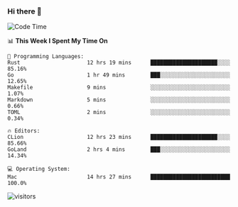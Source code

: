 ### Hi there 👋

<!--
**CrazyCollin/crazycollin** is a ✨ _special_ ✨ repository because its `README.md` (this file) appears on your GitHub profile.

Here are some ideas to get you started:

- 🔭 I’m currently working on ...
- 🌱 I’m currently learning ...
- 👯 I’m looking to collaborate on ...
- 🤔 I’m looking for help with ...
- 💬 Ask me about ...
- 📫 How to reach me: ...
- 😄 Pronouns: ...
- ⚡ Fun fact: ...
-->

<!--START_SECTION:waka-->
![Code Time](http://img.shields.io/badge/Code%20Time-51%20hrs%203%20mins-blue)

📊 **This Week I Spent My Time On** 

```text
💬 Programming Languages: 
Rust                     12 hrs 19 mins      █████████████████████░░░░   85.16% 
Go                       1 hr 49 mins        ███░░░░░░░░░░░░░░░░░░░░░░   12.65% 
Makefile                 9 mins              ░░░░░░░░░░░░░░░░░░░░░░░░░   1.07% 
Markdown                 5 mins              ░░░░░░░░░░░░░░░░░░░░░░░░░   0.66% 
TOML                     2 mins              ░░░░░░░░░░░░░░░░░░░░░░░░░   0.34%

🔥 Editors: 
CLion                    12 hrs 23 mins      █████████████████████░░░░   85.66% 
GoLand                   2 hrs 4 mins        ███░░░░░░░░░░░░░░░░░░░░░░   14.34%

💻 Operating System: 
Mac                      14 hrs 27 mins      █████████████████████████   100.0%

```


<!--END_SECTION:waka-->


![visitors](https://visitor-badge.glitch.me/badge?page_id=crazycollin.crazycollin&left_color=green&right_color=red)
